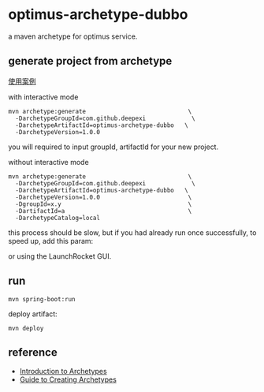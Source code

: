 # optimus-archetype-dubbo
a maven archetype for optimus service.

## generate project from archetype

[使用案例](http://git.oschina.net/gdesign/grand-design/blob/master/dubbox-archetype-userguide.mdhttp://git.oschina.net/gdesign/grand-design/blob/master/dubbox-archetype-userguide.md)

with interactive mode

```
mvn archetype:generate                             \
  -DarchetypeGroupId=com.github.deepexi             \
  -DarchetypeArtifactId=optimus-archetype-dubbo   \
  -DarchetypeVersion=1.0.0
```


you will required to input groupId, artifactId for your new project.


without interactive mode

```
mvn archetype:generate                             \
  -DarchetypeGroupId=com.github.deepexi             \
  -DarchetypeArtifactId=optimus-archetype-dubbo   \
  -DarchetypeVersion=1.0.0                         \
  -DgroupId=x.y                                    \
  -DartifactId=a                                   \
  -DarchetypeCatalog=local
```

this process should be slow, but if you had already run once successfully, to speed up, add this param:


or using the LaunchRocket GUI.

## run

```
mvn spring-boot:run
```

deploy artifact:

```
mvn deploy
```

## reference

* [Introduction to Archetypes](https://maven.apache.org/guides/introduction/introduction-to-archetypes.html)
* [Guide to Creating Archetypes](https://maven.apache.org/guides/mini/guide-creating-archetypes.html)
